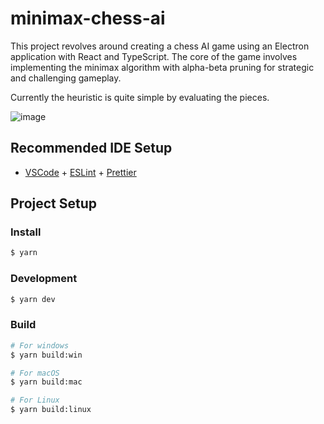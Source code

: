 # minimax-chess-ai

This project revolves around creating a chess AI game using an Electron application with React and TypeScript. The core of the game involves implementing the minimax algorithm with alpha-beta pruning for strategic and challenging gameplay.

Currently the heuristic is quite simple by evaluating the pieces. 

![image](https://github.com/MrChriwo/Minimax-Chess-AI/assets/96289753/259aa51f-c63d-49d4-a5a6-4719fd5c6dc1)


## Recommended IDE Setup

- [VSCode](https://code.visualstudio.com/) + [ESLint](https://marketplace.visualstudio.com/items?itemName=dbaeumer.vscode-eslint) + [Prettier](https://marketplace.visualstudio.com/items?itemName=esbenp.prettier-vscode)

## Project Setup

### Install

```bash
$ yarn
```

### Development

```bash
$ yarn dev
```

### Build

```bash
# For windows
$ yarn build:win

# For macOS
$ yarn build:mac

# For Linux
$ yarn build:linux
```
